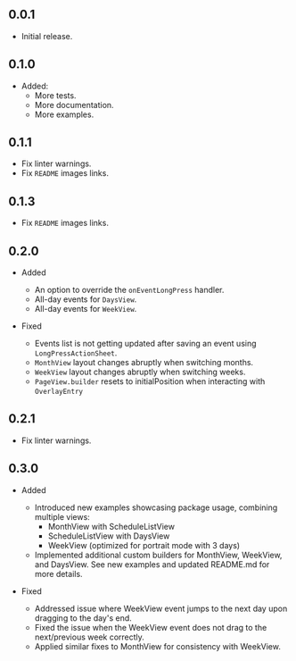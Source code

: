 ## 0.0.1

* Initial release.

## 0.1.0

- Added:
    * More tests.
    * More documentation.
    * More examples.

## 0.1.1

* Fix linter warnings.
* Fix `README` images links.

## 0.1.3


* Fix `README` images links.

## 0.2.0

- Added 
    * An option to override the `onEventLongPress` handler.
    * All-day events for `DaysView`.
    * All-day events for `WeekView`.

- Fixed
    * Events list is not getting updated after saving an event using `LongPressActionSheet`.
    * `MonthView` layout changes abruptly when switching months.
    * `WeekView` layout changes abruptly when switching weeks.
    * `PageView.builder` resets to initialPosition when interacting with `OverlayEntry`

## 0.2.1

* Fix linter warnings.

## 0.3.0

- Added

  * Introduced new examples showcasing package usage, combining multiple views:
    * MonthView with ScheduleListView
    * ScheduleListView with DaysView
    * WeekView (optimized for portrait mode with 3 days)
  * Implemented additional custom builders for MonthView, WeekView, and DaysView. See new examples and updated README.md for more details.

- Fixed

  * Addressed issue where WeekView event jumps to the next day upon dragging to the day's end.
  * Fixed the issue when the WeekView event does not drag to the next/previous week correctly.
  * Applied similar fixes to MonthView for consistency with WeekView.